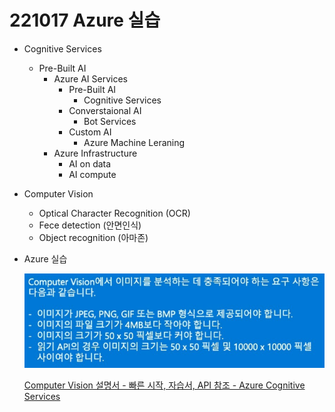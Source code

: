 # 221017 Azure 실습

- Cognitive Services
    - Pre-Built AI
        - Azure AI Services
            - Pre-Built AI
                - Cognitive Services
            - Converstaional AI
                - Bot Services
            - Custom AI
                - Azure Machine Leraning
        - Azure Infrastructure
            - AI on data
            - AI compute
- Computer Vision
    - Optical Character Recognition (OCR)
    - Fece detection (안면인식)
    - Object recognition (아마존)
- Azure 실습

    ![Untitled](221017%20%E1%84%91%E1%85%A1%E1%84%8B%E1%85%B5%E1%84%8A%E1%85%A5%E1%86%AB%20%E1%84%80%E1%85%B5%E1%84%87%E1%85%A9%E1%86%AB%E1%84%86%E1%85%AE%E1%86%AB%E1%84%87%E1%85%A5%E1%86%B8%20(3)%20&%20Azure%20c2327034944d44de878b31adc1548925/Untitled.png)

    [Computer Vision 설명서 - 빠른 시작, 자습서, API 참조 - Azure Cognitive Services](https://learn.microsoft.com/ko-kr/azure/cognitive-services/computer-vision/)

